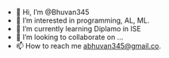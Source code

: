 - 👋 Hi, I’m @Bhuvan345
- 👀 I’m interested in programming, AL, ML. 
- 🌱 I’m currently learning Diplamo in ISE
- 💞️ I’m looking to collaborate on ...
- 📫 How to reach me abhuvan345@gmail.co.

<!---
Bhuvan345/Bhuvan345 is a ✨ special ✨ repository because its `README.md` (this file) appears on your GitHub profile.
You can click the Preview link to take a look at your changes.
--->
